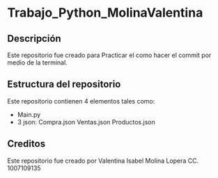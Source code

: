 # Trabajo_Python_MolinaValentina

## Descripción 
Este repositorio fue creado para Practicar el como hacer el commit por medio de la terminal.

## Estructura del repositorio
Este repositorio contienen 4 elementos tales como:
* Main.py
* 3 json:
    Compra.json 
    Ventas.json
    Productos.json 
## Creditos 
Este repositorio fue creado por Valentina Isabel Molina Lopera CC. 1007109135